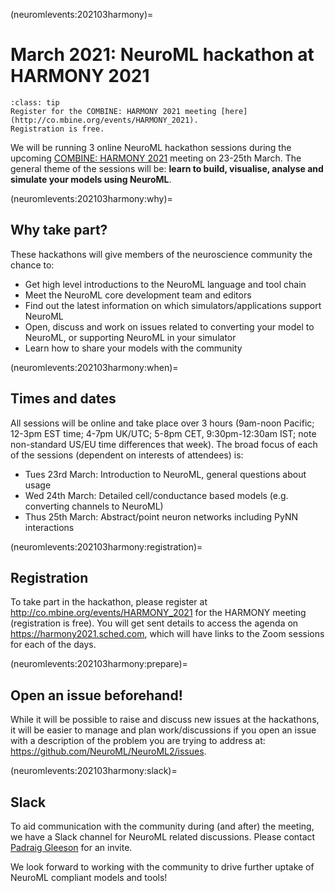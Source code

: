 (neuromlevents:202103harmony)=
# March 2021: NeuroML hackathon at HARMONY 2021

```{admonition} Registration for the COMBINE initiative's HARMONY 2021 meeting is free.
:class: tip
Register for the COMBINE: HARMONY 2021 meeting [here](http://co.mbine.org/events/HARMONY_2021).
Registration is free.
```

We will be running 3 online NeuroML hackathon sessions during the upcoming [COMBINE: HARMONY 2021](http://co.mbine.org/events/HARMONY_2021) meeting on 23-25th March.
The general theme of the sessions will be: **learn to build, visualise, analyse and simulate your models using NeuroML**.

(neuromlevents:202103harmony:why)=
## Why take part?

These hackathons will give members of the neuroscience community the chance to:

- Get high level introductions to the NeuroML language and tool chain
- Meet the NeuroML core development team and editors
- Find out the latest information on which simulators/applications support NeuroML
- Open, discuss and work on issues related to converting your model to NeuroML, or supporting NeuroML in your simulator
- Learn how to share your models with the community

(neuromlevents:202103harmony:when)=
## Times and dates

All sessions will be online and take place over 3 hours (9am-noon Pacific; 12-3pm EST time; 4-7pm UK/UTC; 5-8pm CET, 9:30pm-12:30am IST; note non-standard US/EU time differences that week).
The broad focus of each of the sessions (dependent on interests of attendees) is:

- Tues 23rd March: Introduction to NeuroML, general questions about usage
- Wed 24th March: Detailed cell/conductance based models (e.g. converting channels to NeuroML)
- Thus 25th March: Abstract/point neuron networks including PyNN interactions

(neuromlevents:202103harmony:registration)=
## Registration

To take part in the hackathon, please register at http://co.mbine.org/events/HARMONY_2021 for the HARMONY meeting (registration is free).
You will get sent details to access the agenda on https://harmony2021.sched.com, which will have links to the Zoom sessions for each of the days.

(neuromlevents:202103harmony:prepare)=
## Open an issue beforehand!
While it will be possible to raise and discuss new issues at the hackathons, it will be easier to manage and plan work/discussions if you open an issue with a description of the problem you are trying to address at: https://github.com/NeuroML/NeuroML2/issues.

(neuromlevents:202103harmony:slack)=
## Slack
To aid communication with the community during (and after) the meeting, we have a Slack channel for NeuroML related discussions.
Please contact [Padraig Gleeson](mailto:p_DOT_gleeson_AT_ucl.ac.uk) for an invite.

We look forward to working with the community to drive further uptake of NeuroML compliant models and tools!
